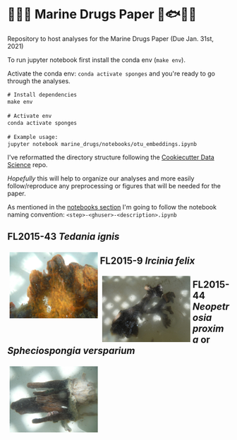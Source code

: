 # :whale2::tropical_fish::octopus: Marine Drugs Paper :shell::fish::whale::dolphin:

Repository to host analyses for the Marine Drugs Paper (Due Jan. 31st, 2021)

To run jupyter notebook first install the conda env (`make env`).

Activate the conda env: `conda activate sponges` and you're ready to go through the analyses.


```shell
# Install dependencies
make env

# Activate env
conda activate sponges

# Example usage:
jupyter notebook marine_drugs/notebooks/otu_embeddings.ipynb
```

I've reformatted the directory structure following the [Cookiecutter Data Science](http://drivendata.github.io/cookiecutter-data-science/#cookiecutter-data-science "Cookiecutter Data Science Site") repo.

*Hopefully* this will help to organize our analyses and more easily follow/reproduce any preprocessing or figures that will be needed for the paper.

As mentioned in the [notebooks section](http://drivendata.github.io/cookiecutter-data-science/#notebooks-are-for-exploration-and-communication) I'm going to follow the notebook naming convention: `<step>-<ghuser>-<description>.ipynb`

## FL2015-43 *Tedania ignis*

<img src="marine_drugs/reports/figures/FL2015-43-tedania-ignis.JPG"
     alt="FL2015-43 _Tedania ignis_"
     style="float:left;margin:5px;width:200px;"/>

## FL2015-9 *Ircinia felix*

<img src="marine_drugs/reports/figures/FL2015-9-ircinia-felix.JPG"
     alt="FL2015-9 Ircinia felix"
     style="float:left;margin:5px;width:200px;"/>

## FL2015-44 _Neopetrosia proxima_ or _Spheciospongia versparium_

<img src="marine_drugs/reports/figures/FL2015-44-neopetrosia_proxima-or-spheciospongia_versparum.JPG"
     alt="FL2015-44 _Neopetrosia proxima_ or _Spheciospongia versparium_"
     style="float:none;margin:5px;width:200px;"/>
